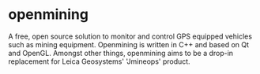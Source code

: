 openmining
==========

A free, open source solution to monitor and control GPS equipped vehicles such as mining equipment. Openmining is written in C++ and based on Qt and OpenGL. Amongst other things, openmining aims to be a drop-in replacement for Leica Geosystems' 'Jmineops' product.
